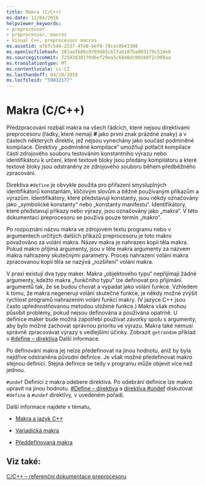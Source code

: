 ```yaml
---
title: Makra (C/C++)
ms.date: 11/04/2016
helpviewer_keywords:
- preprocessor
- preprocessor, macros
- Visual C++, preprocessor macros
ms.assetid: a7bfc5d4-2537-4fe0-bef0-70cec0b43388
ms.openlocfilehash: 281aaf686c07894b5cb1fab187ba903179c51de8
ms.sourcegitcommit: 72583d30170d6ef29ea5c6848dc00169f2c909aa
ms.translationtype: MT
ms.contentlocale: cs-CZ
ms.lasthandoff: 04/18/2019
ms.locfileid: "59032177"
---
```

# <a name="macros-cc"></a>Makra (C/C++)
Předzpracování rozbalí makra na všech řádcích, které nejsou direktivami preprocesoru (řádky, které nemají **#** jako první znak prázdné znaky) a v částech některých direktiv, jež nejsou vynechány jako součást podmíněné kompilace. Direktivy „podmíněné kompilace“ umožňují potlačit kompilace částí zdrojového souboru testováním konstantního výrazu nebo identifikátoru k určení, které textové bloky jsou předány kompilátoru a které textové bloky jsou odstraněny ze zdrojového souboru během předběžného zpracování.

Direktiva `#define` je obvykle použita pro přiřazení smysluplných identifikátorů konstantám, klíčovým slovům a běžně používaným příkazům a výrazům. Identifikátory, které představují konstanty, jsou někdy označovány jako „symbolické konstanty“ nebo „konstanty manifestu“. Identifikátory, které představují příkazy nebo výrazy, jsou označovány jako „makra“. V této dokumentaci preprocesoru se používá pouze termín „makro“.

Po rozpoznání názvu makra ve zdrojovém textu programu nebo v argumentech určitých dalších příkazů preprocesoru je toto makro považováno za volání makra. Název makra je nahrazen kopií těla makra. Pokud makro přijímá argumenty, jsou v těle makra argumenty za názvem makra nahrazeny skutečnými parametry. Proces nahrazení volání makra zpracovanou kopií těla se nazývá „rozšíření“ volání makra.

V praxi existují dva typy maker. Makra „objektového typu“ nepřijímají žádné argumenty, kdežto makra „funkčního typu“ lze definovat pro přijímání argumentů tak, že se budou chovat a vypadat jako volání funkce. Vzhledem k tomu, že makra negenerují volání skutečné funkce, je někdy možné zvýšit rychlost programů nahrazením volání funkcí makry. (V jazyce C++ jsou často upřednostňovanou metodou vložené funkce.) Makra však mohou působit problémy, pokud nejsou definována a používána opatrně. U definice maker bude možná zapotřebí používat závorky spolu s argumenty, aby bylo možné zachovat správnou prioritu ve výrazu. Makra také nemusí správně zpracovávat výrazy s vedlejšími účinky. Zobrazit `getrandom` příklad v [#define – direktiva](../preprocessor/hash-define-directive-c-cpp.md) Další informace.

Po definování makra jej nelze předefinovat na jinou hodnotu, aniž by byla nejdříve odstraněna původní definice. Je však možné předefinovat makro stejnou definicí. Stejná definice se tedy v programu může objevit více než jednou.

`#undef` Definici z makra odebere direktiva. Po odebrání definice lze makro upravit na jinou hodnotu. [#Define – direktiva](../preprocessor/hash-define-directive-c-cpp.md) a [direktiva #undef](../preprocessor/hash-undef-directive-c-cpp.md) diskutovat `#define` a `#undef` direktivy, v uvedeném pořadí.

Další informace najdete v tématu,

- [Makra a jazyk C++](../preprocessor/macros-and-cpp.md)

- [Variadická makra](../preprocessor/variadic-macros.md)

- [Předdefinovaná makra](../preprocessor/predefined-macros.md)

## <a name="see-also"></a>Viz také:

[C/C++ – referenční dokumentace preprocesoru](../preprocessor/c-cpp-preprocessor-reference.md)